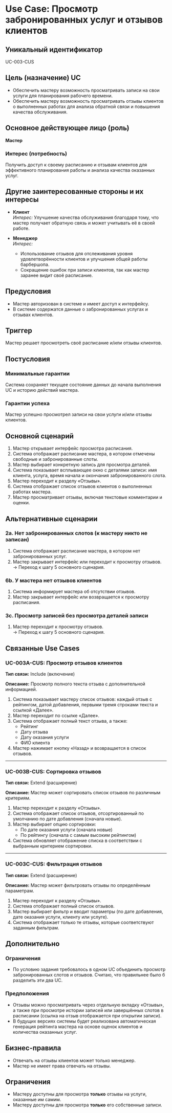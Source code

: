 # Use Case: Просмотр забронированных услуг и отзывов клиентов

## Уникальный идентификатор
UC-003-CUS

## Цель (назначение) UC
- Обеспечить мастеру возможность просматривать записи на свои услуги для планирования рабочего времени.
- Обеспечить мастеру возможность просматривать отзывы клиентов о выполненных работах для анализа обратной связи и повышения качества обслуживания.

## Основное действующее лицо (роль)
**Мастер**

### Интерес (потребность)
Получить доступ к своему расписанию и отзывам клиентов для эффективного планирования работы и анализа качества оказанных услуг.

## Другие заинтересованные стороны и их интересы

- **Клиент**  
  *Интерес:* Улучшение качества обслуживания благодаря тому, что мастер получает обратную связь и может учитывать её в своей работе.

- **Менеджер**  
  *Интерес:*  
  - Использование отзывов для отслеживания уровня удовлетворённости клиентов и улучшения общей работы барбершопа.  
  - Сокращение ошибок при записи клиентов, так как мастер заранее видит своё расписание.

## Предусловия
- Мастер авторизован в системе и имеет доступ к интерфейсу.
- В системе содержатся данные о забронированных услугах и отзывах клиентов.

## Триггер
Мастер решает просмотреть своё расписание и/или отзывы клиентов.

## Постусловия

### Минимальные гарантии
Система сохраняет текущее состояние данных до начала выполнения UC и историю действий мастера.

### Гарантии успеха
Мастер успешно просмотрел записи на свои услуги и/или отзывы клиентов.

## Основной сценарий

1. Мастер открывает интерфейс просмотра расписания.  
2. Система отображает расписание мастера, в котором отмечены свободные и забронированные слоты.  
3. Мастер выбирает конкретную запись для просмотра деталей.  
4. Система показывает всплывающее окно с деталями записи: имя клиента, услуга, время начала и окончания забронированного слота.  
5. Мастер переходит к разделу «Отзывы».  
6. Система отображает список отзывов клиентов о выполненных работах мастера.  
7. Мастер просматривает отзывы, включая текстовые комментарии и оценки.

## Альтернативные сценарии

### 2a. Нет забронированных слотов (к мастеру никто не записан)
1. Система отображает расписание мастера, в котором нет забронированных услуг.  
2. Мастер закрывает интерфейс или переходит к просмотру отзывов.  
→ Переход к шагу 5 основного сценария.

### 6b. У мастера нет отзывов клиентов
1. Система информирует мастера об отсутствии отзывов.  
2. Мастер закрывает интерфейс или возвращается к просмотру расписания.

### 3c. Просмотр записей без просмотра деталей записи
1. Мастер переходит к просмотру отзывов.  
→ Переход к шагу 5 основного сценария.

## Связанные Use Cases

### UC-003A-CUS: Просмотр отзывов клиентов  
**Тип связи:** Include (включение)

**Описание:** Просмотр полного текста отзыва с дополнительной информацией.

1. Система показывает мастеру список отзывов: каждый отзыв с рейтингом, датой добавления, первыми тремя строками текста и ссылкой «Далее».  
2. Мастер переходит по ссылке «Далее».  
3. Система отображает полный текст отзыва, а также:  
   - Рейтинг  
   - Дату отзыва  
   - Дату оказания услуги  
   - ФИО клиента  
4. Мастер нажимает кнопку «Назад» и возвращается в список отзывов.

---

### UC-003B-CUS: Сортировка отзывов  
**Тип связи:** Extend (расширение)

**Описание:** Мастер может сортировать список отзывов по различным критериям.

1. Мастер переходит к разделу «Отзывы».  
2. Система отображает список отзывов, отсортированный по умолчанию по дате добавления (сначала новые).  
3. Мастер выбирает опцию сортировки:  
   - По дате оказания услуги (сначала новые)  
   - По рейтингу (сначала с самым высоким рейтингом)  
4. Система обновляет отображение списка в соответствии с выбранным критерием сортировки.

---

### UC-003C-CUS: Фильтрация отзывов  
**Тип связи:** Extend (расширение)

**Описание:** Мастер может фильтровать отзывы по определённым параметрам.

1. Мастер переходит к разделу «Отзывы».  
2. Система отображает полный список отзывов.  
3. Мастер выбирает фильтр и вводит параметры (по дате добавления, дате оказания услуги, клиенту или услуге).  
4. Система отображает только те отзывы, которые соответствуют заданным фильтрам.

## Дополнительно

### Ограничения
- По условию задания требовалось в одном UC объединить просмотр забронированных слотов и отзывов. Считаю, что правильнее было б разделить эти два UC.  

### Предположения
- Отзывы можно просматривать через отдельную вкладку «Отзывы», а также при просмотре истории записей или завершённых слотов в расписании (ссылка на отзыв отображается при открытии записи).  
- В будущих версиях системы будет реализована автоматическая генерация рейтинга мастера на основе оценок клиентов и количества оказанных услуг.

## Бизнес-правила
- Отвечать на отзывы клиентов может только менеджер.  
- Мастер не имеет права отвечать на отзывы.

## Ограничения
- Мастеру доступны для просмотра **только** отзывы на услуги, оказанные им самим.  
- Мастеру доступны для просмотра **только** его собственные записи.
